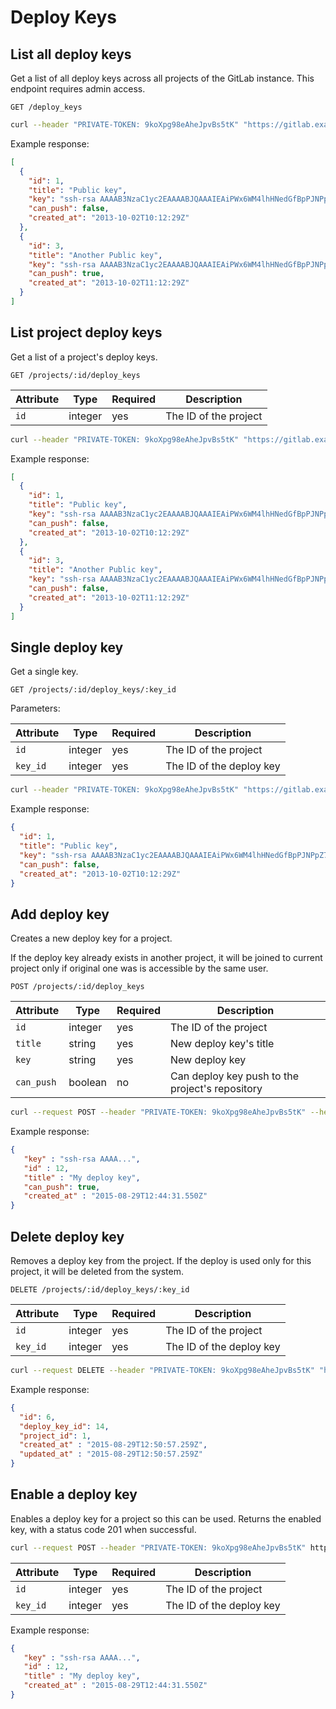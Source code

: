 # Deploy Keys

## List all deploy keys

Get a list of all deploy keys across all projects of the GitLab instance. This endpoint requires admin access.

```
GET /deploy_keys
```

```bash
curl --header "PRIVATE-TOKEN: 9koXpg98eAheJpvBs5tK" "https://gitlab.example.com/api/v3/deploy_keys"
```

Example response:

```json
[
  {
    "id": 1,
    "title": "Public key",
    "key": "ssh-rsa AAAAB3NzaC1yc2EAAAABJQAAAIEAiPWx6WM4lhHNedGfBpPJNPpZ7yKu+dnn1SJejgt4596k6YjzGGphH2TUxwKzxcKDKKezwkpfnxPkSMkuEspGRt/aZZ9wa++Oi7Qkr8prgHc4soW6NUlfDzpvZK2H5E7eQaSeP3SAwGmQKUFHCddNaP0L+hM7zhFNzjFvpaMgJw0=",
    "can_push": false,
    "created_at": "2013-10-02T10:12:29Z"
  },
  {
    "id": 3,
    "title": "Another Public key",
    "key": "ssh-rsa AAAAB3NzaC1yc2EAAAABJQAAAIEAiPWx6WM4lhHNedGfBpPJNPpZ7yKu+dnn1SJejgt4596k6YjzGGphH2TUxwKzxcKDKKezwkpfnxPkSMkuEspGRt/aZZ9wa++Oi7Qkr8prgHc4soW6NUlfDzpvZK2H5E7eQaSeP3SAwGmQKUFHCddNaP0L+hM7zhFNzjFvpaMgJw0=",
    "can_push": true,
    "created_at": "2013-10-02T11:12:29Z"
  }
]
```

## List project deploy keys

Get a list of a project's deploy keys.

```
GET /projects/:id/deploy_keys
```

| Attribute | Type | Required | Description |
| --------- | ---- | -------- | ----------- |
| `id` | integer | yes | The ID of the project |

```bash
curl --header "PRIVATE-TOKEN: 9koXpg98eAheJpvBs5tK" "https://gitlab.example.com/api/v3/projects/5/deploy_keys"
```

Example response:

```json
[
  {
    "id": 1,
    "title": "Public key",
    "key": "ssh-rsa AAAAB3NzaC1yc2EAAAABJQAAAIEAiPWx6WM4lhHNedGfBpPJNPpZ7yKu+dnn1SJejgt4596k6YjzGGphH2TUxwKzxcKDKKezwkpfnxPkSMkuEspGRt/aZZ9wa++Oi7Qkr8prgHc4soW6NUlfDzpvZK2H5E7eQaSeP3SAwGmQKUFHCddNaP0L+hM7zhFNzjFvpaMgJw0=",
    "can_push": false,
    "created_at": "2013-10-02T10:12:29Z"
  },
  {
    "id": 3,
    "title": "Another Public key",
    "key": "ssh-rsa AAAAB3NzaC1yc2EAAAABJQAAAIEAiPWx6WM4lhHNedGfBpPJNPpZ7yKu+dnn1SJejgt4596k6YjzGGphH2TUxwKzxcKDKKezwkpfnxPkSMkuEspGRt/aZZ9wa++Oi7Qkr8prgHc4soW6NUlfDzpvZK2H5E7eQaSeP3SAwGmQKUFHCddNaP0L+hM7zhFNzjFvpaMgJw0=",
    "can_push": false,
    "created_at": "2013-10-02T11:12:29Z"
  }
]
```

## Single deploy key

Get a single key.

```
GET /projects/:id/deploy_keys/:key_id
```

Parameters:

| Attribute | Type | Required | Description |
| --------- | ---- | -------- | ----------- |
| `id`      | integer | yes | The ID of the project |
| `key_id`  | integer | yes | The ID of the deploy key |

```bash
curl --header "PRIVATE-TOKEN: 9koXpg98eAheJpvBs5tK" "https://gitlab.example.com/api/v3/projects/5/deploy_keys/11"
```

Example response:

```json
{
  "id": 1,
  "title": "Public key",
  "key": "ssh-rsa AAAAB3NzaC1yc2EAAAABJQAAAIEAiPWx6WM4lhHNedGfBpPJNPpZ7yKu+dnn1SJejgt4596k6YjzGGphH2TUxwKzxcKDKKezwkpfnxPkSMkuEspGRt/aZZ9wa++Oi7Qkr8prgHc4soW6NUlfDzpvZK2H5E7eQaSeP3SAwGmQKUFHCddNaP0L+hM7zhFNzjFvpaMgJw0=",
  "can_push": false,
  "created_at": "2013-10-02T10:12:29Z"
}
```

## Add deploy key

Creates a new deploy key for a project.

If the deploy key already exists in another project, it will be joined to current
project only if original one was is accessible by the same user.

```
POST /projects/:id/deploy_keys
```

| Attribute  | Type | Required | Description |
| ---------  | ---- | -------- | ----------- |
| `id`       | integer | yes | The ID of the project |
| `title`    | string  | yes | New deploy key's title |
| `key`      | string  | yes | New deploy key |
| `can_push` | boolean | no  | Can deploy key push to the project's repository |

```bash
curl --request POST --header "PRIVATE-TOKEN: 9koXpg98eAheJpvBs5tK" --header "Content-Type: application/json" --data '{"title": "My deploy key", "key": "ssh-rsa AAAA...", "can_push": "true"}' "https://gitlab.example.com/api/v3/projects/5/deploy_keys/"
```

Example response:

```json
{
   "key" : "ssh-rsa AAAA...",
   "id" : 12,
   "title" : "My deploy key",
   "can_push": true,
   "created_at" : "2015-08-29T12:44:31.550Z"
}
```

## Delete deploy key

Removes a deploy key from the project. If the deploy is used only for this project, it will be deleted from the system.

```
DELETE /projects/:id/deploy_keys/:key_id
```

| Attribute | Type | Required | Description |
| --------- | ---- | -------- | ----------- |
| `id`      | integer | yes | The ID of the project |
| `key_id`  | integer | yes | The ID of the deploy key |

```bash
curl --request DELETE --header "PRIVATE-TOKEN: 9koXpg98eAheJpvBs5tK" "https://gitlab.example.com/api/v3/projects/5/deploy_keys/13"
```

Example response:

```json
{
  "id": 6,
  "deploy_key_id": 14,
  "project_id": 1,
  "created_at" : "2015-08-29T12:50:57.259Z",
  "updated_at" : "2015-08-29T12:50:57.259Z"
}
```

## Enable a deploy key

Enables a deploy key for a project so this can be used. Returns the enabled key, with a status code 201 when successful.

```bash
curl --request POST --header "PRIVATE-TOKEN: 9koXpg98eAheJpvBs5tK" https://gitlab.example.com/api/v3/projects/5/deploy_keys/13/enable
```

| Attribute | Type | Required | Description |
| --------- | ---- | -------- | ----------- |
| `id`      | integer | yes | The ID of the project |
| `key_id`  | integer | yes | The ID of the deploy key |

Example response:

```json
{
   "key" : "ssh-rsa AAAA...",
   "id" : 12,
   "title" : "My deploy key",
   "created_at" : "2015-08-29T12:44:31.550Z"
}
```
